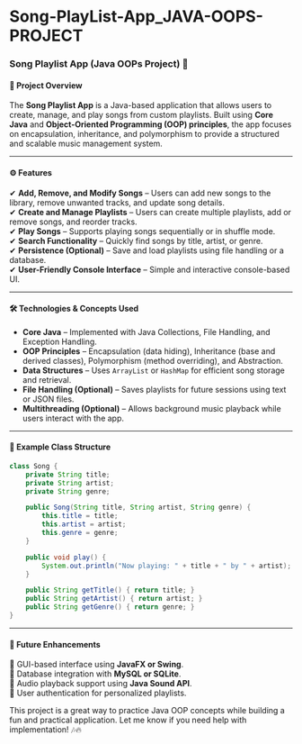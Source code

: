 # Song-PlayList-App_JAVA-OOPS-PROJECT
### **Song Playlist App (Java OOPs Project) 🎵**  

#### **📌 Project Overview**  
The **Song Playlist App** is a Java-based application that allows users to create, manage, and play songs from custom playlists. Built using **Core Java** and **Object-Oriented Programming (OOP) principles**, the app focuses on encapsulation, inheritance, and polymorphism to provide a structured and scalable music management system.

---

#### **⚙️ Features**  
✔ **Add, Remove, and Modify Songs** – Users can add new songs to the library, remove unwanted tracks, and update song details.  
✔ **Create and Manage Playlists** – Users can create multiple playlists, add or remove songs, and reorder tracks.  
✔ **Play Songs** – Supports playing songs sequentially or in shuffle mode.  
✔ **Search Functionality** – Quickly find songs by title, artist, or genre.  
✔ **Persistence (Optional)** – Save and load playlists using file handling or a database.  
✔ **User-Friendly Console Interface** – Simple and interactive console-based UI.

---

#### **🛠️ Technologies & Concepts Used**  
- **Core Java** – Implemented with Java Collections, File Handling, and Exception Handling.  
- **OOP Principles** – Encapsulation (data hiding), Inheritance (base and derived classes), Polymorphism (method overriding), and Abstraction.  
- **Data Structures** – Uses `ArrayList` or `HashMap` for efficient song storage and retrieval.  
- **File Handling (Optional)** – Saves playlists for future sessions using text or JSON files.  
- **Multithreading (Optional)** – Allows background music playback while users interact with the app.

---

#### **📌 Example Class Structure**
```java
class Song {
    private String title;
    private String artist;
    private String genre;

    public Song(String title, String artist, String genre) {
        this.title = title;
        this.artist = artist;
        this.genre = genre;
    }

    public void play() {
        System.out.println("Now playing: " + title + " by " + artist);
    }

    public String getTitle() { return title; }
    public String getArtist() { return artist; }
    public String getGenre() { return genre; }
}
```

---

#### **🚀 Future Enhancements**  
🔹 GUI-based interface using **JavaFX or Swing**.  
🔹 Database integration with **MySQL or SQLite**.  
🔹 Audio playback support using **Java Sound API**.  
🔹 User authentication for personalized playlists.  

This project is a great way to practice Java OOP concepts while building a fun and practical application. Let me know if you need help with implementation! 🎶🔥
